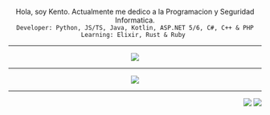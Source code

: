 <p align="center" align-item="center">
  Hola, soy Kento. Actualmente me dedico a la Programacion y Seguridad Informatica.<br>
  <code>Developer: Python, JS/TS, Java, Kotlin, ASP.NET 5/6, C#, C++ & PHP</code><br>
  <code>Learning: Elixir, Rust & Ruby </code><br>
</p>

 ---

<p align="center">
  
  <img src="https://cdn.discordapp.com/attachments/753459740335538272/875699405842448395/8ae104a88d8fd8e5c4d1a9cbea4d4c96.gif">

</p>

 ---
 
 <p align="center">
  
  <img src="https://github-readme-stats.vercel.app/api/top-langs/?username=Kentomii&exclude_repo=eslint-config&theme=dracula" />

</p>

 ---

<div align="right">
  <img src="https://views.whatilearened.today/views/github/Kentomii/verma-anushka.svg">
  <img src="https://img.shields.io/badge/Gracias%20por%20visitarme%20Negro-!-1EAEDB.svg">
</div>
